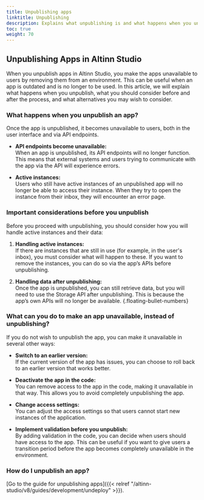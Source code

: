 ```yaml
---
title: Unpublishing apps
linktitle: Unpublishing
description: Explains what unpublishing is and what happens when you unpublish an app.
toc: true
weight: 70
---
```


## Unpublishing Apps in Altinn Studio

When you unpublish apps in Altinn Studio, you make the apps unavailable to users by removing them from an environment. This can be useful when an app is outdated and is no longer to be used. In this article, we will explain what happens when you unpublish, what you should consider before and after the process, and what alternatives you may wish to consider.

### What happens when you unpublish an app?

Once the app is unpublished, it becomes unavailable to users, both in the user interface and via API endpoints.

- **API endpoints become unavailable:**  
  When an app is unpublished, its API endpoints will no longer function. This means that external systems and users trying to communicate with the app via the API will experience errors.

- **Active instances:**  
  Users who still have active instances of an unpublished app will no longer be able to access their instance. When they try to open the instance from their inbox, they will encounter an error page.

### Important considerations before you unpublish

Before you proceed with unpublishing, you should consider how you will handle active instances and their data:

1. **Handling active instances:**  
   If there are instances that are still in use (for example, in the user's inbox), you must consider what will happen to these. If you want to remove the instances, you can do so via the app’s APIs before unpublishing.

2. **Handling data after unpublishing:**  
   Once the app is unpublished, you can still retrieve data, but you will need to use the Storage API after unpublishing. This is because the app’s own APIs will no longer be available.
{.floating-bullet-numbers}

### What can you do to make an app unavailable, instead of unpublishing?

If you do not wish to unpublish the app, you can make it unavailable in several other ways:

- **Switch to an earlier version:**  
  If the current version of the app has issues, you can choose to roll back to an earlier version that works better.

- **Deactivate the app in the code:**  
  You can remove access to the app in the code, making it unavailable in that way. This allows you to avoid completely unpublishing the app.

- **Change access settings:**  
  You can adjust the access settings so that users cannot start new instances of the application.

- **Implement validation before you unpublish:**  
  By adding validation in the code, you can decide when users should have access to the app. This can be useful if you want to give users a transition period before the app becomes completely unavailable in the environment.

### How do I unpublish an app?

[Go to the guide for unpublishing apps]({{< relref "/altinn-studio/v8/guides/development/undeploy" >}}).
